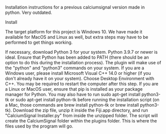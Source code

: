 Installation instructions for a previous calciumsignal version made in python. Very outdated.

Install

The target platform for this project is Windows 10. We have made it available for MacOS and Linux as well, but extra steps may have to be performed to get things working.

If necessary, download Python 3 for your system. Python 3.9.7 or newer is ideal. Ensure that Python has been added to PATH (there should be an option to do this during the installation process). The plugin will make use of the "python" and "python3" commands on your system.
If you are a Windows user, please install Microsoft Visual C++ 14.0 or higher (if you don't already have it on your system). Choose Desktop Environment with C++. You may be required to restart the computer after this step.
If you are a Linux or MacOS user, ensure that pip is installed as your package manager for Python. You may also have to run sudo apt-get install python3-tk or sudo apt-get install python-tk before running the installation script (on a Mac, those commands are brew install python-tk or brew install python3-tk).
Download the zip file, unzip it inside the Fiji.app directory, and run "CalciumSignal Installer.py" from inside the unzipped folder. The script will create the CalciumSignal folder within the plugins folder. This is where the files used by the program will go.